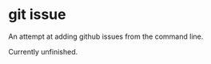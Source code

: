 git issue
========

An attempt at adding github issues from the command line.

Currently unfinished. 
